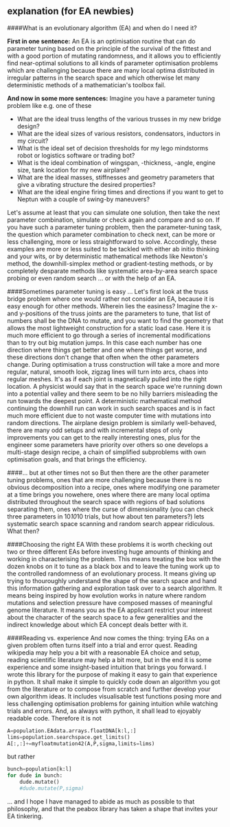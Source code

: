 explanation (for EA newbies)
----------------------------

####What is an evolutionary algorithm (EA) and when do I need it?

**First in one sentence:** An EA is an optimisation routine that can do parameter tuning based on the principle of the survival of the fittest and with a good portion of mutating randomness, and it allows you to efficiently find near-optimal solutions to all kinds of parameter optimisation problems which are challenging because there are many local optima distributed in irregular patterns in the search space and which otherwise let many deterministic methods of a mathematician's toolbox fail.

**And now in some more sentences:** Imagine you have a parameter tuning problem like e.g. one of these
- What are the ideal truss lengths of the various trusses in my new bridge design?
- What are the ideal sizes of various resistors, condensators, inductors in my circuit?
- What is the ideal set of decision thresholds for my lego mindstorms robot or logistics software or trading bot?
- What is the ideal combination of wingspan, -thickness, -angle, engine size, tank location for my new airplane?
- What are the ideal masses, stiffnesses and geometry parameters that give a vibrating structure the desired properties?
- What are the ideal engine firing times and directions if you want to get to Neptun with a couple of swing-by maneuvers?

Let's assume at least that you can simulate one solution, then take the next parameter combination, simulate or check again and compare and so on. If you have such a parameter tuning problem, then the parameter-tuning task, the question which parameter combination to check next, can be more or less challenging, more or less straightforward to solve. Accordingly, these examples are more or less suited to be tackled with either ab initio thinking and your wits, or by deterministic mathematical methods like Newton's method, the downhill-simplex method or gradient-testing methods, or by completely desparate methods like systematic area-by-area search space probing or even random search ... or with the help of an EA.

####Sometimes parameter tuning is easy ...
Let's first look at the truss bridge problem where one would rather not consider an EA, because it is easy enough for other methods. Wherein lies the easiness? Imagine the x- and y-positions of the truss joints are the parameters to tune, that list of numbers shall be the DNA to mutate, and you want to find the geometry that allows the most lightweight construction for a static load case. Here it is much more efficient to go through a series of incremental modifications than to try out big mutation jumps. In this case each number has one direction where things get better and one where things get worse, and these directions don't change that often when the other parameters change. During optimisation a truss construction will take a more and more regular, natural, smooth look, zigzag lines will turn into arcs, chaos into regular meshes. It's as if each joint is magnetically pulled into the right location. A physicist would say that in the search space we're running down into a potential valley and there seem to be no hilly barriers misleading the run towards the deepest point. A deterministic mathematical method continuing the downhill run can work in such search spaces and is in fact much more efficient due to not waste computer time with mutations into random directions. The airplane design problem is similarly well-behaved, there are many odd setups and with incremental steps of only improvements you can get to the really interesting ones, plus for the engineer some parameters have priority over others so one develops a multi-stage design recipe, a chain of simplified subproblems with own optimisation goals, and that brings the efficiency.

####... but at other times not so
But then there are the other parameter tuning problems, ones that are more challenging because there is no obvious decomposition into a recipe, ones where modifying one parameter at a time brings you nowehere, ones where there are many local optima distributed throughout the search space with regions of bad solutions separating them, ones where the curse of dimensionality (you can check three parameters in 10*10*10 trials, but how about ten parameters?) lets systematic search space scanning and random search appear ridiculous. What then?

####Choosing the right EA
With these problems it is worth checking out two or three different EAs before investing huge amounts of thinking and working in characterising the problem. This means treating the box with the dozen knobs on it to tune as a black box and to leave the tuning work up to the controlled randomness of an evolutionary process. It means giving up trying to thouroughly understand the shape of the search space and hand this information gathering and exploration task over to a search algorithm. It means being inspired by how evolution works in nature where random mutations and selection pressure have composed masses of meaningful genome literature. It means you as the EA applicant restrict your interest about the character of the search space to a few generalities and the indirect knowledge about which EA concept deals better with it.

####Reading vs. experience
And now comes the thing: trying EAs on a given problem often turns itself into a trial and error quest. Reading wikipedia may help you a bit with a reasonable EA choice and setup, reading scientific literature may help a bit more, but in the end it is some experience and some insight-based intuition that brings you forward. I wrote this library for the purpose of making it easy to gain that experience in python. It shall make it simple to quickly code down an algorithm you got from the literature or to compose from scratch and further develop your own algorithm ideas. It includes visualisable test functions posing more and less challenging optimisation problems for gaining intuition while watching trials and errors. And, as always with python, it shall lead to ejoyably readable code. Therefore it is not
~~~~~~ python
A=population.EAdata.arrays.floatDNA[k:l,:]
lims=population.searchspace.get_limits()
A[:,:]+=myfloatmutation42(A,P,sigma,limits=lims)
~~~~~~
but rather
~~~~~~ python
bunch=population[k:l]
for dude in bunch:
    dude.mutate()
    #dude.mutate(P,sigma)
~~~~~~
... and I hope I have managed to abide as much as possible to that philosophy, and that the peabox library has taken a shape that invites your EA tinkering.
